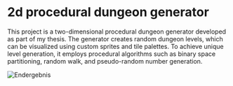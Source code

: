 # 2d procedural dungeon generator

This project is a two-dimensional procedural dungeon generator developed as part of my thesis. The generator creates random dungeon levels, which can be visualized using custom sprites and tile palettes. To achieve unique level generation, it employs procedural algorithms such as binary space partitioning, random walk, and pseudo-random number generation.

![Endergebnis](https://github.com/annaleoniewolf/2d-procedural-dungeon-generator/assets/69273040/9e18ecc8-e1a7-4713-aa9b-35c44bd79755)
